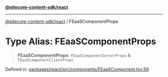 [**@sitecore-content-sdk/react**](../README.md)

***

[@sitecore-content-sdk/react](../README.md) / FEaaSComponentProps

# Type Alias: FEaaSComponentProps

> **FEaaSComponentProps**: `FEaaSComponentServerProps` & `FEaaSComponentClientProps`

Defined in: [packages/react/src/components/FEaaSComponent.tsx:59](https://github.com/Sitecore/xmc-jss-dev/blob/38628169543edbbaa7aaf11b37732422ca68db02/packages/react/src/components/FEaaSComponent.tsx#L59)
